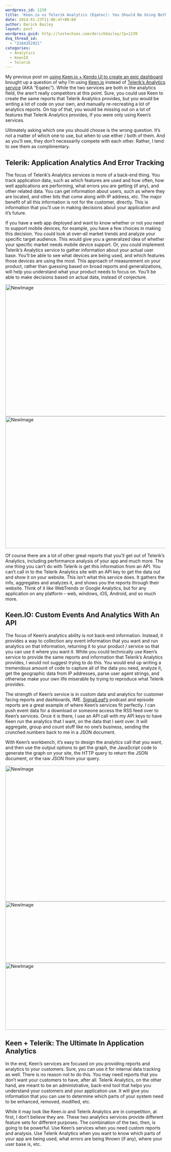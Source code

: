 ```yaml
---
wordpress_id: 1239
title: 'Keen.io vs Telerik Analytics (Eqatec): You Should Be Using Both'
date: 2014-01-23T11:06:47+00:00
author: Derick Bailey
layout: post
wordpress_guid: http://lostechies.com/derickbailey/?p=1239
dsq_thread_id:
  - "2164352921"
categories:
  - Analytics
  - KeenIO
  - Telerik
---
```

My previous post on [using Keen.io + Kendo UI to create an epic dashboard](https://lostechies.com/derickbailey/2014/01/21/an-epic-reportdashboard-with-keen-io-and-kendo-ui-dataviz/) brought up a question of why I&#8217;m using [Keen.io](http://keen.io) instead of [Telerik&#8217;s Analytics service](http://telerik.com/analytics) (AKA &#8220;Eqatec&#8221;). While the two services are both in the analytics field, the aren&#8217;t really competitors at this point. Sure, you could use Keen to create the same reports that Telerik Analytics provides, but you would be writing a lot of code on your own, and manually re-recreating a lot of analytics reports. On top of that, you would be missing out on a lot of features that Telerik Analytics provides, if you were only using Keen&#8217;s services. 

Ultimately asking which one you should choose is the wrong question. It&#8217;s not a matter of which one to use, but when to use either / both of them. And as you&#8217;ll see, they don&#8217;t necessarily compete with each other. Rather, I tend to see them as complimentary. 

## Telerik: Application Analytics And Error Tracking

The focus of Telerik&#8217;s Analytics services is more of a back-end thing. You track application data, such as which features are used and how often, how well applications are performing, what errors you are getting (if any), and other related data. You can get information about users, such as where they are located, and other bits that come along with IP address, etc. The major benefit of all this information is not for the customer, directly. This is information that you&#8217;ll use in making decisions about your application and it&#8217;s future.

If you have a web app deployed and want to know whether or not you need to support mobile devices, for example, you have a few choices in making this decision. You could look at over-all market trends and analyze your specific target audience. This would give you a generalized idea of whether your specific market needs mobile device support. Or, you could implement Telerik&#8217;s Analytics service to gather information about your actual user base. You&#8217;ll be able to see what devices are being used, and which features those devices are using the most. This approach of measurement on your product, rather than guessing based on broad reports and generalizations, will help you understand what your product needs to focus on. You&#8217;ll be able to make decisions based on actual data, instead of conjecture.

<img src="https://lostechies.com/content/derickbailey/uploads/2014/01/NewImage2.png" alt="NewImage" width="600" height="413" border="0" />

<img src="https://lostechies.com/content/derickbailey/uploads/2014/01/NewImage3.png" alt="NewImage" width="600" height="413" border="0" /> 

Of course there are a lot of other great reports that you&#8217;ll get out of Telerik&#8217;s Analytics, including performance analysis of your app and much more. The one thing you can&#8217;t do with Telerik is get this information from an API. You can&#8217;t call in to the Telerik Analytics site with an API key to get the data out and show it on your website. This isn&#8217;t what this service does. It gathers the info, aggregates and analyzes it, and shows you the reports through their website. Think of it like WebTrends or Google Analytics, but for any application on any platform &#8211; web, windows, iOS, Android, and so much more. 

## Keen.IO: Custom Events And Analytics With An API

The focus of Keen&#8217;s analytics ability is not back-end information. Instead, it provides a way to collection any event information that you want and run analytics on that information, returning it to your product / service so that you can use it where you want it. While you could technically use Keen&#8217;s service to provide the same reports and information that Telerik&#8217;s Analytics provides, I would not suggest trying to do this. You would end up writing a tremendous amount of code to capture all of the data you need, analyze it, get the geographic data from IP addresses, parse user agent strings, and otherwise make your own life miserable by trying to reproduce what Telerik provides.

The strength of Keen&#8217;s service is in custom data and analytics for customer facing reports and dashboards, IME. [SignalLeaf&#8217;s](http://signalleaf.com) podcast and episode reports are a great example of where Keen&#8217;s services fit perfectly. I can push event data for a download or someone access the RSS feed over to Keen&#8217;s services. Once it is there, I use an API call with my API keys to have Keen run the analytics that I want, on the data that I sent over. It will aggregate, group and count stuff like no one&#8217;s business, sending the crunched numbers back to me in a JSON document. 

With Keen&#8217;s workbench, it&#8217;s easy to design the analytics call that you want, and then use the output options to get the graph, the JavaScript code to generate the graph on your site, the HTTP query to return the JSON document, or the raw JSON from your query.

<img src="https://lostechies.com/content/derickbailey/uploads/2014/01/NewImage4.png" alt="NewImage" width="600" height="425" border="0" />

 

<img src="https://lostechies.com/content/derickbailey/uploads/2014/01/NewImage5.png" alt="NewImage" width="600" height="192" border="0" />

 

<img src="https://lostechies.com/content/derickbailey/uploads/2014/01/NewImage6.png" alt="NewImage" width="600" height="210" border="0" />

 

## Keen + Telerik: The Ultimate In Application Analytics

In the end, Keen&#8217;s services are focused on you providing reports and analytics to your customers. Sure, you can use it for internal data tracking as well. There is no reason not to do this. You may need reports that you don&#8217;t want your customers to have, after all. Telerik Analytics, on the other hand, are meant to be an administrative, back-end tool that helps you understand your customers and your application use. It will give you information that you can use to determine which parts of your system need to be enhanced, removed, modified, etc. 

While it may look like Keen.io and Telerik Analytics are in competition, at first, I don&#8217;t believe they are. These two analytics services provide different feature sets for different purposes. The combination of the two, then, is going to be powerful. Use Keen&#8217;s services when you need custom reports and analysis. Use Telerik Analytics when you want to know which parts of your app are being used, what errors are being thrown (if any), where your user base is, etc. 